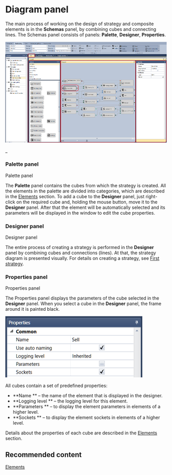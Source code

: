 # Diagram panel

The main process of working on the design of strategy and composite elements is in the **Schemas** panel, by combining cubes and connecting lines. The Schemas panel consists of panels: **Palette**, **Designer**, **Properties**.

![\_](../images/Designer_Designer_schemes_strategies_and_component_elements_00.png)

\_

### Palette panel

Palette panel 

The **Palette** panel contains the cubes from which the strategy is created. All the elements in the palette are divided into categories, which are described in the [Elements](Designer_Description_of_elements.md) section. To add a cube to the **Designer** panel, just right\-click on the required cube and, holding the mouse button, move it to the **Designer** panel. After that the element will be automatically selected and its parameters will be displayed in the window to edit the cube properties. 

### Designer panel

Designer panel

The entire process of creating a strategy is performed in the **Designer** panel by combining cubes and connections (lines). At that, the strategy diagram is presented visually. For details on creating a strategy, see [First strategy](Designer_Algorithm_creation_of_elements.md). 

### Properties panel

Properties panel

The Properties panel displays the parameters of the cube selected in the **Designer** panel. When you select a cube in the **Designer** panel, the frame around it is painted black. 

![Designer The Properties Panel 00](../images/Designer_Properties_Panel_00.png)

All cubes contain a set of predefined properties:

- **Name ** – the name of the element that is displayed in the designer.
- **Logging level ** – the logging level for this element.
- **Parameters ** – to display the element parameters in elements of a higher level.
- **Sockets ** – to display the element sockets in elements of a higher level.

Details about the properties of each cube are described in the [Elements](Designer_Description_of_elements.md) section.

## Recommended content

[Elements](Designer_Description_of_elements.md)
